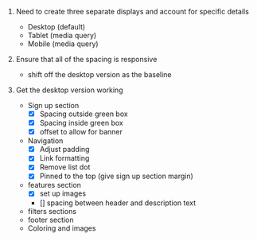 1. Need to create three separate displays and account for specific details
    - Desktop (default)
    - Tablet (media query)
    - Mobile (media query)

2. Ensure that all of the spacing is responsive
    - shift off the desktop version as the baseline

3. Get the desktop version working
    - Sign up section
        - [x] Spacing outside green box
        - [x] Spacing inside green box
        - [x] offset to allow for banner
    - Navigation
        - [x] Adjust padding
        - [x] Link formatting
        - [x] Remove list dot
        - [x] Pinned to the top (give sign up section margin)
    - features section
        - [x] set up images
        - [] spacing between header and description text
    - filters sections
    - footer section
    - Coloring and images